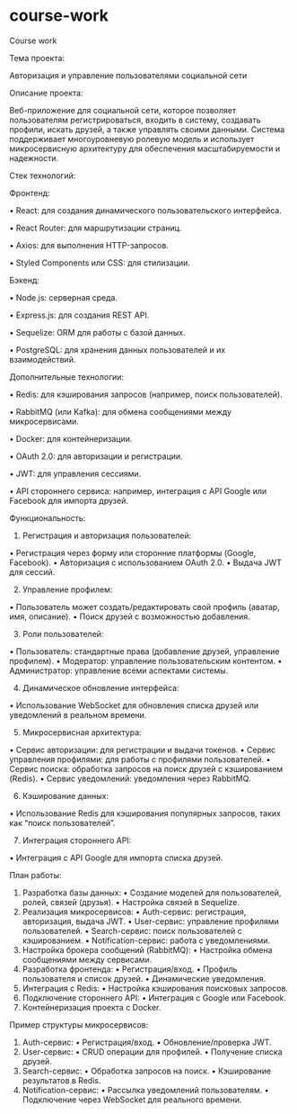 # course-work
Course work

Тема проекта:

Авторизация и управление пользователями социальной сети

Описание проекта:

Веб-приложение для социальной сети, которое позволяет пользователям регистрироваться, входить в систему, создавать профили, искать друзей, а также управлять своими данными. Система поддерживает многоуровневую ролевую модель и использует микросервисную архитектуру для обеспечения масштабируемости и надежности.

Стек технологий:

Фронтенд:

• React: для создания динамического пользовательского интерфейса.

• React Router: для маршрутизации страниц.

• Axios: для выполнения HTTP-запросов.

• Styled Components или CSS: для стилизации.

Бэкенд:

• Node.js: серверная среда.

• Express.js: для создания REST API.

• Sequelize: ORM для работы с базой данных.

• PostgreSQL: для хранения данных пользователей и их взаимодействий.

Дополнительные технологии:

• Redis: для кэширования запросов (например, поиск пользователей).

• RabbitMQ (или Kafka): для обмена сообщениями между микросервисами.

• Docker: для контейнеризации.

• OAuth 2.0: для авторизации и регистрации.

• JWT: для управления сессиями.

• API стороннего сервиса: например, интеграция с API Google или Facebook для импорта друзей.

Функциональность:

1. Регистрация и авторизация пользователей:

• Регистрация через форму или сторонние платформы (Google, Facebook).
• Авторизация с использованием OAuth 2.0.
• Выдача JWT для сессий.

2. Управление профилем:

• Пользователь может создать/редактировать свой профиль (аватар, имя, описание).
• Поиск друзей с возможностью добавления.

3. Роли пользователей:

• Пользователь: стандартные права (добавление друзей, управление профилем).
• Модератор: управление пользовательским контентом.
• Администратор: управление всеми аспектами системы.

4. Динамическое обновление интерфейса:

• Использование WebSocket для обновления списка друзей или уведомлений в реальном времени.

5. Микросервисная архитектура:

• Сервис авторизации: для регистрации и выдачи токенов.
• Сервис управления профилями: для работы с профилями пользователей.
• Сервис поиска: обработка запросов на поиск друзей с кэшированием (Redis).
• Сервис уведомлений: уведомления через RabbitMQ.

6. Кэширование данных:

• Использование Redis для кэширования популярных запросов, таких как “поиск пользователей”.

7. Интеграция стороннего API:

• Интеграция с API Google для импорта списка друзей.

План работы:

1. Разработка базы данных:
• Создание моделей для пользователей, ролей, связей (друзья).
• Настройка связей в Sequelize.
2. Реализация микросервисов:
• Auth-сервис: регистрация, авторизация, выдача JWT.
• User-сервис: управление профилями пользователей.
• Search-сервис: поиск пользователей с кэшированием.
• Notification-сервис: работа с уведомлениями.
3. Настройка брокера сообщений (RabbitMQ):
• Настройка обмена сообщениями между сервисами.
4. Разработка фронтенда:
• Регистрация/вход.
• Профиль пользователя и список друзей.
• Динамические уведомления.
5. Интеграция с Redis:
• Настройка кэширования поисковых запросов.
6. Подключение стороннего API:
• Интеграция с Google или Facebook.
7. Контейнеризация проекта с Docker.

Пример структуры микросервисов:

1. Auth-сервис:
• Регистрация/вход.
• Обновление/проверка JWT.
2. User-сервис:
• CRUD операции для профилей.
• Получение списка друзей.
3. Search-сервис:
• Обработка запросов на поиск.
• Кэширование результатов в Redis.
4. Notification-сервис:
• Рассылка уведомлений пользователям.
• Подключение через WebSocket для реального времени.
